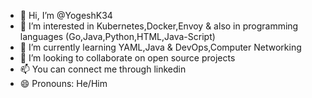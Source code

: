 - 👋 Hi, I’m @YogeshK34
- 👀 I’m interested in Kubernetes,Docker,Envoy & also in programming languages (Go,Java,Python,HTML,Java-Script)
- 🌱 I’m currently learning YAML,Java & DevOps,Computer Networking
- 💞️ I’m looking to collaborate on open source projects
- 📫 You can connect me through linkedin 
- 😄 Pronouns: He/Him

<!---
YogeshK34/YogeshK34 is a ✨ special ✨ repository because its `README.md` (this file) appears on your GitHub profile.
You can click the Preview link to take a look at your changes.
--->
